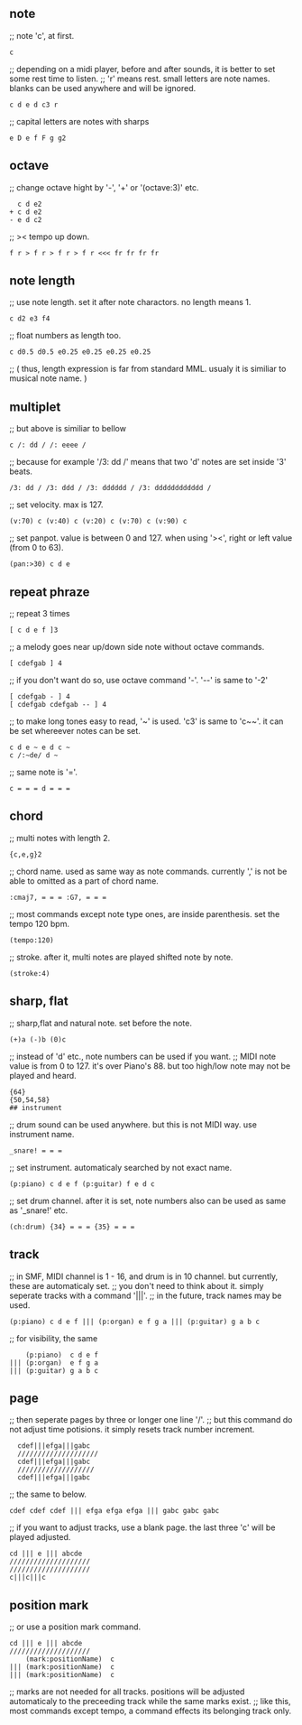 ## note
;; note 'c', at first.

```
c
```

;; depending on a midi player, before and after sounds, it is better to set some rest time to listen.
;; 'r' means rest. small letters are note names. blanks can be used anywhere and will be ignored.

```
c d e d c3 r
```
;; capital letters are notes with sharps

```
e D e f F g g2
```

## octave
;; change octave hight by '-', '+' or '(octave:3)' etc.

```
  c d e2
+ c d e2
- e d c2
```

;; >< tempo up down.

```
f r > f r > f r > f r <<< fr fr fr fr
```
## note length
;; use note length. set it after note charactors. no length means 1.
```
c d2 e3 f4
```
;; float numbers as length too.
```
c d0.5 d0.5 e0.25 e0.25 e0.25 e0.25
```
;; ( thus, length expression is far from standard MML. usualy it is similiar to musical note name. )

## multiplet
;; but above is similiar to bellow
```
c /: dd / /: eeee /
```
;; because for example '/3: dd /' means that two 'd' notes are set inside '3' beats.
```
/3: dd / /3: ddd / /3: dddddd / /3: dddddddddddd /
```
;; set velocity. max is 127.
```
(v:70) c (v:40) c (v:20) c (v:70) c (v:90) c
```
;; set panpot. value is between 0 and 127. when using '><', right or left value (from 0 to 63). 
```
(pan:>30) c d e
```

## repeat phraze
;; repeat 3 times
```
[ c d e f ]3 
```
;; a melody goes near up/down side note without octave commands.
```
[ cdefgab ] 4
```
;; if you don't want do so, use octave command  '-'. '--' is same to '-2'
```
[ cdefgab - ] 4
[ cdefgab cdefgab -- ] 4
```
;; to make long tones easy to read, '~' is used. 'c3' is same to 'c~~'. it can be set whereever notes can be set.
```
c d e ~ e d c ~
c /:~de/ d ~ 
```
;; same note is '='.
```
c = = = d = = =
```

## chord
;; multi notes with length 2.
```
{c,e,g}2
```

;; chord name. used as same way as note commands. currently ',' is not be able to omitted as a part of chord name.
```
:cmaj7, = = = :G7, = = =
```
;; most commands except note type ones, are inside parenthesis. set the tempo 120 bpm.
```
(tempo:120)
```
;; stroke. after it, multi notes are played shifted note by note.
```
(stroke:4)
```

## sharp, flat
;; sharp,flat and natural note. set before the note.
```
(+)a (-)b (0)c
```
;; instead of 'd' etc., note numbers can be used if you want.
;; MIDI note value is from 0 to 127. it's over Piano's 88. but too high/low note may not be played and heard.
```
{64} 
{50,54,58}
## instrument
```
;; drum sound can be used anywhere. but this is not MIDI way. use instrument name.
```
_snare! = = =
```
;; set instrument. automaticaly searched by not exact name.
```
(p:piano) c d e f (p:guitar) f e d c
```
;; set drum channel. after it is set, note numbers also can be used as same as '_snare!' etc.
```
(ch:drum) {34} = = = {35} = = =
```

## track
;; in SMF, MIDI channel is 1 - 16, and drum is in 10 channel. but currently, these are automaticaly set.
;; you don't need to think about it. simply seperate tracks with a command '|||'.
;; in the future, track names may be used.
```
(p:piano) c d e f ||| (p:organ) e f g a ||| (p:guitar) g a b c
```
;; for visibility, the same
```
    (p:piano)  c d e f 
||| (p:organ)  e f g a
||| (p:guitar) g a b c
```
## page
;; then seperate pages by three or longer one line '/'.
;; but this command do not adjust time potisions. it simply resets track number increment.
```
  cdef|||efga|||gabc
  ////////////////////
  cdef|||efga|||gabc
  ///////////////////
  cdef|||efga|||gabc
```
;; the same to below.
```
cdef cdef cdef ||| efga efga efga ||| gabc gabc gabc
```
;; if you want to adjust tracks, use a blank page. the last three 'c' will be played adjusted.
```
cd ||| e ||| abcde 
////////////////////
////////////////////
c|||c|||c
```
## position mark
;; or use a position mark command.
```
cd ||| e ||| abcde 
////////////////////
    (mark:positionName)  c
||| (mark:positionName)  c
||| (mark:positionName)  c
```
;; marks are not needed for all tracks. positions will be adjusted automaticaly to the preceeding track while the same marks exist.
;; like this, most commands except tempo, a command effects its belonging track only.



